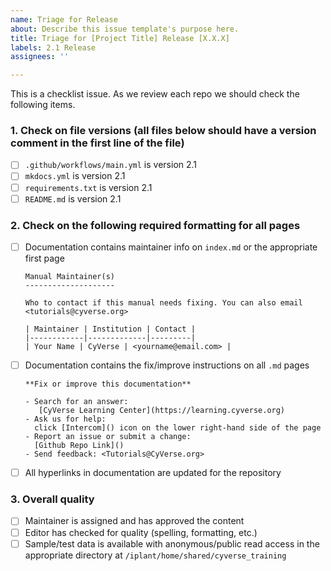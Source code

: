 ```yaml
---
name: Triage for Release
about: Describe this issue template's purpose here.
title: Triage for [Project Title] Release [X.X.X]
labels: 2.1 Release
assignees: ''

---
```


This is a checklist issue. As we review each repo we should check the following
items.

### 1. Check on file versions (all files below should have a version comment in the first line of the file)

- [ ] `.github/workflows/main.yml` is version 2.1
- [ ] `mkdocs.yml` is version 2.1
- [ ] `requirements.txt` is version 2.1
- [ ] `README.md` is version 2.1

### 2. Check on the following required formatting for all pages

- [ ] Documentation contains maintainer info on `index.md` or the appropriate
  first page

    ```
    Manual Maintainer(s)
    --------------------

    Who to contact if this manual needs fixing. You can also email
    <tutorials@cyverse.org>

    | Maintainer | Institution | Contact |
    |------------|-------------|---------|
    | Your Name | CyVerse | <yourname@email.com> |

    ```

- [ ]  Documentation contains the fix/improve instructions on all `.md` pages

    ```
    **Fix or improve this documentation**

    - Search for an answer:
       [CyVerse Learning Center](https://learning.cyverse.org)
    - Ask us for help:
      click [Intercom]() icon on the lower right-hand side of the page
    - Report an issue or submit a change:
      [Github Repo Link]()
    - Send feedback: <Tutorials@CyVerse.org>
    ```

- [ ] All hyperlinks in documentation are updated for the repository

### 3. Overall quality  

- [ ] Maintainer is assigned and has approved the content
- [ ] Editor has checked for quality (spelling, formatting, etc.)
- [ ] Sample/test data is available with anonymous/public read access
      in the appropriate directory at `/iplant/home/shared/cyverse_training`
